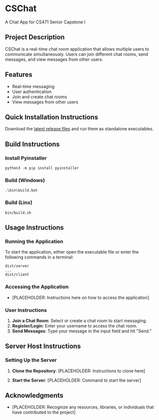 # CSChat
A Chat App for CS471 Senior Capstone I

## Project Description
CSChat is a real-time chat room application that allows multiple users to communicate simultaneously. Users can join different chat rooms, send messages, and view messages from other users.

## Features
- Real-time messaging
- User authentication
- Join and create chat rooms
- View messages from other users

## Quick Installation Instructions
Download the [latest release files](https://github.com/RootCellar/chat-app/releases/tag/v1.0.0) and run them as standalone executables.

## Build Instructions

### Install Pyinstaller
```
python3 -m pip install pyinstaller
```

### Build (Windows)
```
.\bin\build.bat
```

### Build (Linx)
```
bin/build.sh
```

## Usage Instructions

### Running the Application
To start the application, either open the executable file or enter the following commands in a terminal:

```
dist/server
...
dist/client
```

### Accessing the Application
- [PLACEHOLDER: Instructions here on how to access the application]

### User Instructions
1. **Join a Chat Room**: Select or create a chat room to start messaging.
2. **Register/Login**: Enter your username to access the chat room.
3. **Send Messages**: Type your message in the input field and hit "Send."

## Server Host Instructions

### Setting Up the Server
1. **Clone the Repository**:
   [PLACEHOLDER: Instructions to clone here]

2. **Start the Server**:
   [PLACEHOLDER: Command to start the server]

## Acknowledgments
- [PLACEHOLDER: Recognize any resources, libraries, or individuals that have contributed to the project]
